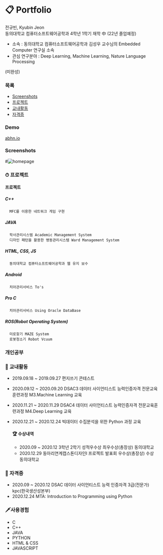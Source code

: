 # 📋 Portfolio

전규빈, Kyubin Jeon  
동의대학교 컴퓨터소프트웨어공학과 4학년 1학기 재학 中 (22년 졸업예정)
- 소속 : 동의대학교 컴퓨터소프트웨어공학과 김성우 교수님의 Embedded Computer 연구실 소속  
- 관심 연구분야 : Deep Learning, Machine Learning, Nature Language Processing

(미완성) 
### 목록
- [Screenshots](#screenshots)
- [프로젝트](#프로젝트)
- [교내활동](#교내활동)
- [자격증](#자격증)

### Demo
[abhn.io](https://abhn.io)


### Screenshots
#![homepage](tmp/screenshot.jpg?raw=true "Homepage")


### ⏱ 프로젝트

  #### 프로젝트
   ##### C++
      MFC를 이용한 네트워크 게임 구현
            
   ##### JAVA 
      학사관리시스템 Academic Management System
      디자인 패턴을 활용한 병동관리시스템 Ward Management System
   
   ##### HTML, CSS, JS
      동의대학교 컴퓨터소프트웨어공학과 웹 유지 보수
      
   ##### Android
      치아관리서비스 To's
   
   ##### Pro C
      치아관리서비스 Using Oracle DataBase
     
   ##### ROS(Robot Operating System)
      미로찾기 MAZE System 
      로봇청소기 Robot Vcuum
   
   
### 개인공부
  


### 🌈 교내활동
- 2019.09.18 ~ 2019.09.27 편지쓰기 콘테스트
- 2020.09.12 ~ 2020.09.20 DSAC3 데이터 사이언티스트 능력인증자격 전문교육훈련과정 M3.Machine Learning 교육
- 2020.11.21 ~ 2020.11.29 DSAC4 데이터 사이언티스트 능력인증자격 전문교육훈련과정 M4.Deep Learning 교육
- 2020.12.21 ~ 2020.12.24 빅데이터 수집분석을 위한 Python 과정 교육


  #### 🏆 수상내역
  - 2020.09 ~ 2020.12 3학년 2학기 성적우수상 최우수상(총장상) 동의대학교
  - 2020.12.29 동아리연계캡스톤디자인Ⅰ 프로젝트 발표회 우수상(총장상) 수상 동의대학교


### 👑 자격증
- 2020.09 ~ 2020.12 DSAC 데이터 사이언티스트 능력 인증자격 3급(전문가) kpc(한국생산성본부)
- 2020.12.24 MTA: Introduction to Programming using Python


### 🗡사용경험
- C
- C++
- JAVA
- PYTHON
- HTML & CSS
- JAVASCRIPT
